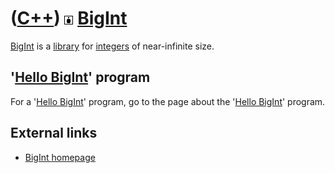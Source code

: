 # ([C++](Cpp.md)) ![BigInt](PicBigInt.png) [BigInt](CppBigInt.md)

[BigInt](CppBigInt.md) is a [library](CppLibrary.md) for
[integers](CppInt.md) of near-infinite size.

## '[Hello BigInt](CppHelloBigInt.md)' program

For a '[Hello BigInt](CppHelloBigInt.md)' program, go to the page about
the '[Hello BigInt](CppHelloBigInt.md)' program.

## External links

 * [BigInt homepage](https://mattmccutchen.net/bigint)
